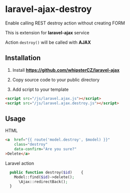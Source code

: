 # laravel-ajax-destroy
Enable calling REST destroy action without creating FORM

This is extension for **laravel-ajax** service

Action `destroy()` will be called with **AJAX**

Installation
------------
1) Install **https://github.com/whipsterCZ/laravel-ajax** 

2) Copy source code to your public directory

3) Add script to your template
~~~~~ html
<script src="/js/laravel.ajax.js"></script>
<script src="/js/laravel.ajax.destroy.js"></script>
~~~~~

## Usage
HTML
~~~~~ html
<a  href="{{ route('model.destroy', $model) }}" 
    class="destroy" 
    data-confirm="Are you sure?"
>Delete</a>
~~~~~ 
Laravel action
~~~~~ php
  public function destroy($id)    {
    Model::find($id)->delete();
	  \Ajax::redirectBack();
  }
~~~~~
